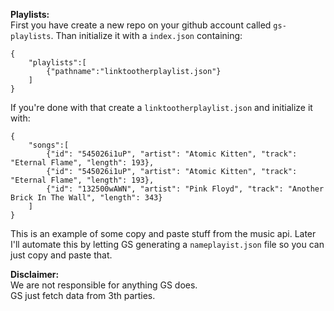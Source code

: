 **Playlists:**  
First you have create a new repo on your github account called `gs-playlists`.
Than initialize it with a `index.json` containing: 
```
{
    "playlists":[
        {"pathname":"linktootherplaylist.json"}
    ]
}
```

If you're done with that create a `linktootherplaylist.json` and initialize it with:
```
{
    "songs":[
        {"id": "545026i1uP", "artist": "Atomic Kitten", "track": "Eternal Flame", "length": 193},
        {"id": "545026i1uP", "artist": "Atomic Kitten", "track": "Eternal Flame", "length": 193},
        {"id": "132500wAWN", "artist": "Pink Floyd", "track": "Another Brick In The Wall", "length": 343}
    ]
}
```
This is an example of some copy and paste stuff from the music api.
Later I'll automate this by letting GS generating a `nameplayist.json` file so you can just copy and paste that.

**Disclaimer:**  
We are not responsible for anything GS does.  
GS just fetch data from 3th parties.
